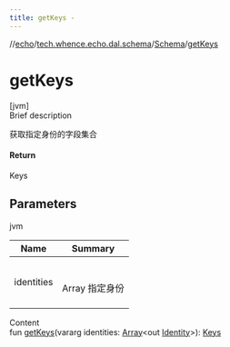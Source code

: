```yaml
---
title: getKeys -
---
```

//[echo](../../index.md)/[tech.whence.echo.dal.schema](../index.md)/[Schema](index.md)/[getKeys](get-keys.md)



# getKeys  
[jvm]  
Brief description  


获取指定身份的字段集合



#### Return  


Keys



## Parameters  
  
jvm  
  
|  Name|  Summary| 
|---|---|
| identities| <br><br>Array<out Identity> 指定身份<br><br>
  
  
Content  
fun [getKeys](get-keys.md)(vararg identities: [Array](https://kotlinlang.org/api/latest/jvm/stdlib/kotlin/-array/index.html)<out [Identity](../../tech.whence.echo.dal.schema.key/-identity/index.md)>): [Keys](../../tech.whence.echo.dal.schema.key/-keys/index.md)  



